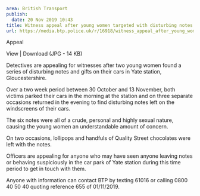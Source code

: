 ```yaml
area: British Transport
publish:
  date: 20 Nov 2019 10:43
title: Witness appeal after young women targeted with disturbing notes - Gloucestershire
url: https://media.btp.police.uk/r/16918/witness_appeal_after_young_women_targeted_with_di
```

Appeal

View | Download (JPG - 14 KB)

Detectives are appealing for witnesses after two young women found a series of disturbing notes and gifts on their cars in Yate station, Gloucestershire.

Over a two week period between 30 October and 13 November, both victims parked their cars in the morning at the station and on three separate occasions returned in the evening to find disturbing notes left on the windscreens of their cars.

The six notes were all of a crude, personal and highly sexual nature, causing the young women an understandable amount of concern.

On two occasions, lollipops and handfuls of Quality Street chocolates were left with the notes.

Officers are appealing for anyone who may have seen anyone leaving notes or behaving suspiciously in the car park of Yate station during this time period to get in touch with them.

Anyone with information can contact BTP by texting 61016 or calling 0800 40 50 40 quoting reference 655 of 01/11/2019.
